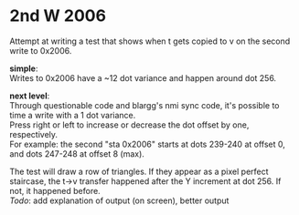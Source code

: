 # 2nd W 2006
Attempt at writing a test that shows when t gets copied to v on the second write to 0x2006.

**simple**:  
Writes to 0x2006 have a ~12 dot variance and happen around dot 256.

**next level**:  
Through questionable code and blargg's nmi sync code, it's possible to time a write with a 1 dot variance.  
Press right or left to increase or decrease the dot offset by one, respectively.  
For example: the second "sta 0x2006" starts at dots 239-240 at offset 0, and dots 247-248 at offset 8 (max).  


The test will draw a row of triangles. If they appear as a pixel perfect staircase, the t->v transfer happened after the Y increment at dot 256. If not, it happened before.  
*Todo*: add explanation of output (on screen), better output
